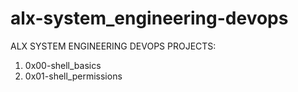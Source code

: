# alx-system_engineering-devops
ALX SYSTEM ENGINEERING DEVOPS
PROJECTS:
1. 0x00-shell_basics
2. 0x01-shell_permissions
